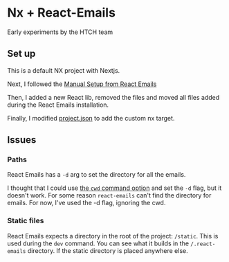 # Nx + React-Emails

Early experiments by the HTCH team

## Set up

This is a default NX project with Nextjs.

Next, I followed the [Manual Setup from React Emails](https://react.email/docs/getting-started/manual-setup)

Then, I added a new React lib, removed the files and moved all files added during the React Emails installation.

Finally, I modified [project.json](./libs/emails/project.json) to add the custom nx target.

## Issues


### Paths

React Emails has a `-d` arg to set the directory for all the emails.

I thought that I could use [the `cwd` command option](https://nx.dev/nx-api/nx/executors/run-commands) and set the `-d` flag, but it doesn't work. For some reason `react-emails` can't find the directory for emails. For now, I've used the -d flag, ignoring the cwd. 

### Static files

React Emails expects a directory in the root of the project: `/static`. This is used during the `dev` command. You can see what it builds in the `/.react-emails` directory. If the static directory is placed anywhere else.